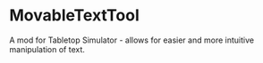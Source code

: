 # MovableTextTool
A mod for Tabletop Simulator - allows for easier and more intuitive manipulation of text.
